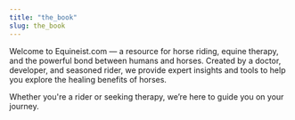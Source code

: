 ```yaml
---
title: "the_book"
slug: the_book
---
```


Welcome to Equineist.com — a resource for horse riding, equine therapy, and the powerful bond between humans and horses. Created by a doctor, developer, and seasoned rider, we provide expert insights and tools to help you explore the healing benefits of horses.

Whether you're a rider or seeking therapy, we’re here to guide you on your journey.